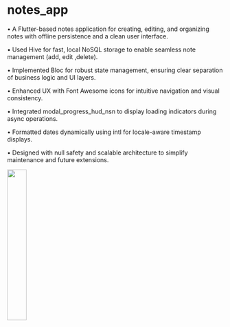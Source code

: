 # notes_app

 • A Flutter-based notes application for creating, editing, and organizing notes with offline 
persistence and a clean user interface. 

• Used Hive for fast, local NoSQL storage to enable seamless note management (add, edit ,delete). 

• Implemented Bloc for robust state management, ensuring clear separation of business logic and UI 
layers. 

• Enhanced UX with Font Awesome icons for intuitive navigation and visual consistency. 

• Integrated modal_progress_hud_nsn to display loading indicators during async operations. 

• Formatted dates dynamically using intl for locale-aware timestamp displays. 

• Designed with null safety and scalable architecture to simplify maintenance and future extensions.



<p float="left">
  <img src="https://github.com/user-attachments/assets/f5ce457e-dd25-4365-b90b-d8f6090c66e2" width="30%" />
</p>
